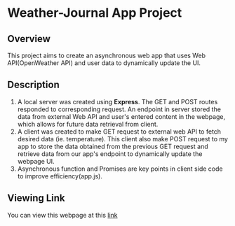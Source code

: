 # Weather-Journal App Project

## Overview
This project aims to create an asynchronous web app that uses Web API(OpenWeather API) and user data to dynamically update the UI. 

## Description
1. A local server was created using **Express**. The GET and POST routes responded to corresponding request. An endpoint in server stored the data from external Web API and user's entered content in the webpage, which allows for future data retrieval from client.
2. A client was created to make GET request to external web API to fetch desired data (ie. temperature). This client also make POST request to my app to store the data obtained from the previous GET request and retrieve data from our app's endpoint to dynamically update the webpage UI.
3. Asynchronous function and Promises are key points in client side code to improve efficiency(app.js).

## Viewing Link
You can view this webpage at this [link](https://haodongdai.github.io/FEND-proj3-weather-journal-app/)

